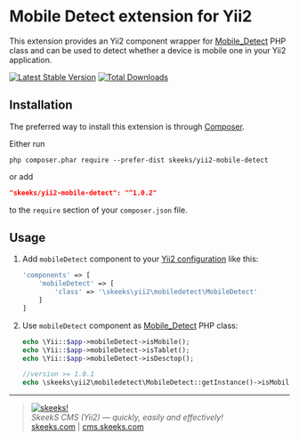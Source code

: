 # Mobile Detect extension for Yii2

This extension provides an Yii2 component wrapper for [Mobile_Detect](http://mobiledetect.net/) PHP class and
can be used to detect whether a device is mobile one in your Yii2 application.

[![Latest Stable Version](https://img.shields.io/packagist/v/skeeks/yii2-mobile-detect.svg)](https://packagist.org/packages/skeeks/yii2-mobile-detect)
[![Total Downloads](https://img.shields.io/packagist/dt/skeeks/yii2-mobile-detect.svg)](https://packagist.org/packages/skeeks/yii2-mobile-detect)


## Installation

The preferred way to install this extension is through [Composer](http://getcomposer.org/download/).

Either run

```
php composer.phar require --prefer-dist skeeks/yii2-mobile-detect
```

or add

```json
"skeeks/yii2-mobile-detect": "^1.0.2"
```

to the `require` section of your `composer.json` file.

## Usage

1. Add `mobileDetect` component to your [Yii2 configuration](http://www.yiiframework.com/doc-2.0/guide-concept-configurations.html#application-configurations)
like this:

    ```php
    'components' => [
        'mobileDetect' => [
            'class' => '\skeeks\yii2\mobiledetect\MobileDetect'
        ]
    ]
    ```

2. Use `mobileDetect` component as [Mobile_Detect](http://mobiledetect.net/) PHP class:

    ```php
    echo \Yii::$app->mobileDetect->isMobile();
    echo \Yii::$app->mobileDetect->isTablet();
    echo \Yii::$app->mobileDetect->isDesctop();
    ```

    ```php
    //version >= 1.0.1
    echo \skeeks\yii2\mobiledetect\MobileDetect::getInstance()->isMobile();
    ```

___

> [![skeeks!](https://skeeks.com/img/logo/logo-no-title-80px.png)](https://skeeks.com)  
<i>SkeekS CMS (Yii2) — quickly, easily and effectively!</i>  
[skeeks.com](https://skeeks.com) | [cms.skeeks.com](https://cms.skeeks.com)